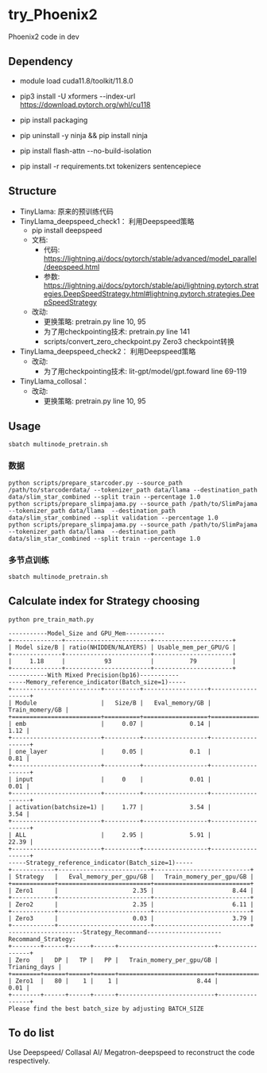 # try_Phoenix2
Phoenix2 code in dev

## Dependency
- module load cuda11.8/toolkit/11.8.0

- pip3 install -U xformers --index-url https://download.pytorch.org/whl/cu118
- pip install packaging
- pip uninstall -y ninja && pip install ninja
- pip install flash-attn --no-build-isolation

- pip install -r requirements.txt tokenizers sentencepiece

## Structure

- TinyLlama: 原来的预训练代码
- TinyLlama_deepspeed_check1： 利用Deepspeed策略
    - pip install deepspeed
    - 文档:
        - 代码: https://lightning.ai/docs/pytorch/stable/advanced/model_parallel/deepspeed.html
        - 参数: https://lightning.ai/docs/pytorch/stable/api/lightning.pytorch.strategies.DeepSpeedStrategy.html#lightning.pytorch.strategies.DeepSpeedStrategy
    - 改动: 
        - 更换策略: pretrain.py line 10, 95
        - 为了用checkpointing技术: pretrain.py line 141
        - scripts/convert_zero_checkpoint.py Zero3 checkpoint转换
- TinyLlama_deepspeed_check2： 利用Deepspeed策略
    - 改动: 
        - 为了用checkpointing技术: lit-gpt/model/gpt.foward line 69-119
- TinyLlama_collosal： 
    - 改动: 
        - 更换策略: pretrain.py line 10, 95

## Usage

```
sbatch multinode_pretrain.sh
```

### 数据
```
python scripts/prepare_starcoder.py --source_path /path/to/starcoderdata/ --tokenizer_path data/llama --destination_path data/slim_star_combined --split train --percentage 1.0
python scripts/prepare_slimpajama.py --source_path /path/to/SlimPajama --tokenizer_path data/llama  --destination_path data/slim_star_combined --split validation --percentage 1.0
python scripts/prepare_slimpajama.py --source_path /path/to/SlimPajama --tokenizer_path data/llama  --destination_path data/slim_star_combined --split train --percentage 1.0
```

### 多节点训练

```
sbatch multinode_pretrain.sh
```


## Calculate index for Strategy choosing
```
python pre_train_math.py
```
```
-----------Model_Size and GPU_Mem-----------
+--------------+------------------------+----------------------+
| Model size/B | ratio(NHIDDEN/NLAYERS) | Usable_mem_per_GPU/G |
+--------------+------------------------+----------------------+
|     1.18     |           93           |          79          |
+--------------+------------------------+----------------------+
-----------With Mixed Precision(bp16)-----------
-----Memory_reference_indicator(Batch_size=1)-----
+-------------------------+----------+------------------+-------------------+
| Module                  |   Size/B |   Eval_memory/GB |   Train_momery/GB |
+=========================+==========+==================+===================+
| emb                     |     0.07 |             0.14 |              1.12 |
+-------------------------+----------+------------------+-------------------+
| one_layer               |     0.05 |             0.1  |              0.81 |
+-------------------------+----------+------------------+-------------------+
| input                   |     0    |             0.01 |              0.01 |
+-------------------------+----------+------------------+-------------------+
| activation(batchsize=1) |     1.77 |             3.54 |              3.54 |
+-------------------------+----------+------------------+-------------------+
| ALL                     |     2.95 |             5.91 |             22.39 |
+-------------------------+----------+------------------+-------------------+
-----Strategy_reference_indicator(Batch_size=1)-----
+------------+--------------------------+---------------------------+
| Strategy   |   Eval_memory_per_gpu/GB |   Train_momery_per_gpu/GB |
+============+==========================+===========================+
| Zero1      |                     2.35 |                      8.44 |
+------------+--------------------------+---------------------------+
| Zero2      |                     2.35 |                      6.11 |
+------------+--------------------------+---------------------------+
| Zero3      |                     0.03 |                      3.79 |
+------------+--------------------------+---------------------------+
---------------------Strategy_Recommand---------------------
Recommand_Strategy:
+--------+------+------+------+---------------------------+-----------------+
| Zero   |   DP |   TP |   PP |   Train_momery_per_gpu/GB |   Trianing_days |
+========+======+======+======+===========================+=================+
| Zero1  |   80 |    1 |    1 |                      8.44 |            0.01 |
+--------+------+------+------+---------------------------+-----------------+
Please find the best batch_size by adjusting BATCH_SIZE
```


## To do list
Use Deepspeed/ Collasal AI/ Megatron-deepspeed to reconstruct the code respectively. 